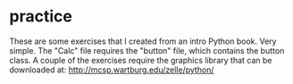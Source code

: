 practice
========
These are some exercises that I created from an intro Python book. Very simple. The "Calc" file requires the "button"
file, which contains the button class. A couple of the exercises require the graphics library that can be downloaded at:
http://mcsp.wartburg.edu/zelle/python/
